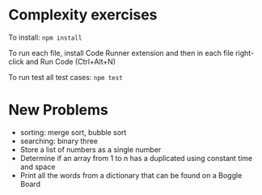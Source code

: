 # Complexity exercises

To install: ```npm install```

To run each file, install Code Runner extension and then in each file right-click and Run Code (Ctrl+Alt+N)

To run test all test cases: ```npm test```

# New Problems
- sorting: merge sort, bubble sort
- searching: binary three
- Store a list of numbers as a single number
- Determine if an array from 1 to n has a duplicated using constant time and space
- Print all the words from a dictionary that can be found on a Boggle Board
